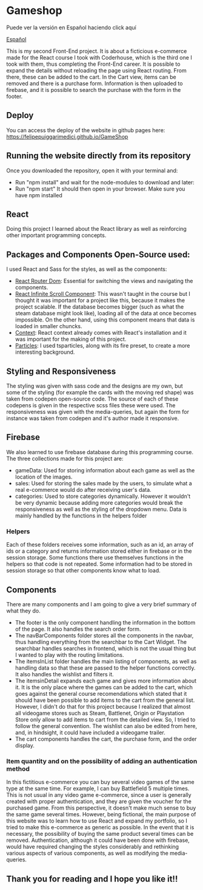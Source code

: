 # Gameshop
Puede ver la versión en Español haciendo click aquí

[Español](README_es.md)

This is my second Front-End project. It is about a ficticious e-commerce made for the React course I took with Coderhouse, which is the third one I took with them, thus completing the Front-End career. It is possible to expand the details without reloading the page using React routing. From there, these can be added to the cart. In the Cart view, items can be removed and there is a purchase form. Information is then uploaded to firebase, and it is possible to search the purchase with the form in the footer. 
## Deploy
You can access the deploy of the website in github pages here: https://felipepuiggarimedici.github.io/GameShop
## Running the website directly from its repository
Once you downloaded the repository, open it with your terminal and:
* Run "npm install" and wait for the node-modules to download and later:
* Run "npm start"
It should then open in your browser. Make sure you have npm installed

## React
Doing this project I learned about the React library as well as reinforcing other important programming concepts.

## Packages and Components Open-Source used:
I used React and Sass for the styles, as well as the components: 
* [React Router Dom](https://reactrouter.com/): Essential for switching the views and navigating the components.
* [React Infinite Scroll Component](https://www.npmjs.com/package/react-infinite-scroll-component): This wasn't taught in the course but I thought it was important for a project like this, because it makes the project scalable. If the database becomes bigger (such as what the steam database might look like), loading all of the data at once becomes impossible. On the other hand, using this component means that data is loaded in smaller chuncks.
* [Context](https://reactjs.org/docs/context.html): React context already comes with React's installation and it was important for the making of this project.
* [Particles](https://www.npmjs.com/package/react-tsparticles): I used tsparticles, along with its fire preset, to create a more interesting background.

## Styling and Responsiveness
The styling was given with sass code and the designs are my own, but some of the styling (for example the cards with the moving red shape) was taken from codepen open-source code. The source of each of these codepens is given in the respective scss files these were used. The responsiveness was given with the media-queries, but again the form for instance was taken from codepen and it's author made it responsive.

## Firebase
We also learned to use firebase database during this programming course. The three collections made for this project are:
* gameData: Used for storing information about each game as well as the location of the images.
* sales: Used for storing the sales made by the users, to simulate what a real e-commerce would do after receiving user's data.
* categories: Used to store categories dynamically. However it wouldn't be very dynamic because adding more categories would break the responsiveness as well as the styling of the dropdown menu. Data is mainly handled by the functions in the helpers folder
### Helpers
Each of these folders receives some information, such as an id, an array of ids or a category and returns information stored either in firebase or in the session storage. Some functions there use themselves functions in the helpers so that code is not repeated. Some information had to be stored in session storage so that other components know what to load.

## Components
There are many components and I am going to give a very brief summary of what they do. 
* The footer is the only component handling the information in the bottom of the page. It also handles the search order form.
* The navBarComponents folder stores all the components in the navbar, thus handling everything from the searchbar to the Cart Widget. The searchbar handles searches in frontend, which is not the usual thing but I wanted to play with the routing limitations.
* The itemsInList folder handles the main listing of components, as well as handling data so that these are passed to the helper functions correctly. It also handles the wishlist and filters it.
* The itemsinDetail expands each game and gives more information about it. It is the only place where the games can be added to the cart, which goes against the general course recomendations which stated that it should have been possible to add items to the cart from the general list. However, I didn't do that for this project because I realized that almost all videogame stores such as Steam, Battlenet, Origin or Playstation Store only allow to add items to cart from the detailed view. So, I tried to follow the general convention. The wishlist can also be edited from here, and, in hindsight, it could have included a videogame trailer. 
* The cart components handles the cart, the purchase form, and the order display. 
### Item quantity and on the possibility of adding an authentication method
In this fictitious e-commerce you can buy several video games of the same type at the same time. For example, I can buy Battlefield 5 multiple times. This is not usual in any video game e-commerce, since a user is generally created with proper authentication, and they are given the voucher for the purchased game. From this perspective, it doesn't make much sense to buy the same game several times. However, being fictional, the main purpose of this website was to learn how to use React and expand my portfolio, so I tried to make this e-commerce as generic as possible. In the event that it is necessary, the possibility of buying the same product several times can be removed. Authentication, although it could have been done with firebase, would have required changing the styles considerably and rethinking various aspects of various components, as well as modifying the media-queries.

## Thank you for reading and I hope you like it!!